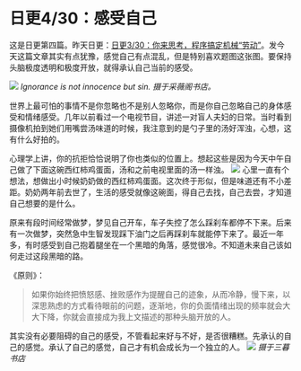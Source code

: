 # 日更4/30：感受自己
这是日更第四篇。昨天日更：[日更3/30：你来思考，程序搞定机械“劳动”](https://mp.weixin.qq.com/s/MSEmFeQrAD1l4QKX1NzzvQ)。发今天这篇文章其实有点犹豫，感觉自己有点混乱，但是特别喜欢题图这张图。要保持头脑极度透明和极度开放，就得承认自己当前的感受。

![](%E6%97%A5%E6%9B%B44:30_%E6%84%9F%E5%8F%97%E8%87%AA%E5%B7%B1/098F9B43-108B-43D5-80A2-C515FE77D755.png)
*Ignorance is not innocence but sin. 摄于采薇阁书店。*

世界上最可怕的事情不是你忽略也不是别人忽略你，而是你自己忽略自己的身体感受和情绪感受。几年以前看过一个电视节目，讲述一对盲人夫妇的日常。当时看到摄像机拍到她们用嘴尝汤味道的时候，我注意到的是勺子里的汤好浑浊，心想，这有什么好拍的。

心理学上讲，你的抗拒恰恰说明了你也类似的位置上。想起这些是因为今天中午自己做了下面这碗西红柿鸡蛋面，汤和之前电视里面的汤一样浊。
![](%E6%97%A5%E6%9B%B44:30_%E6%84%9F%E5%8F%97%E8%87%AA%E5%B7%B1/5F06C4D6-6870-41D2-912B-42D0D9CD2B5C.png)
心里一直有个想法，想做出小时候奶奶做的西红柿鸡蛋面。这次终于形似，但是味道还有不小差距。奶奶两年前去世了，生活的感受就像这碗面，得自己去找，自己去尝，才知道自己想要的是什么。

原来有段时间经常做梦，梦见自己开车，车子失控了怎么踩刹车都停不下来。后来有一次做梦，突然急中生智发现踩下油门之后再踩刹车就能停下来了。最近一年多，有时感受到自己抱着腿坐在一个黑暗的角落，感觉很冷。不知道未来自己该如何走过这段黑暗的路。

《原则》：
> 如果你始终把愤怒感、挫败感作为提醒自己的迹象，从而冷静，慢下来，以深思熟虑的方式看待眼前的问题，逐渐地，你的负面情绪出现的频率就会大大下降，你就会直接成为我上文描述的那种头脑开放的人。  

其实没有必要阻碍的自己的感受，不管看起来好与不好，是否很糟糕。先承认的自己的感觉。承认了自己的感觉，自己才有机会成长为一个独立的人。
![](%E6%97%A5%E6%9B%B44:30_%E6%84%9F%E5%8F%97%E8%87%AA%E5%B7%B1/D455A5EB-0296-4BE0-9090-82BA0087229B.png)
*摄于三暮书店*
